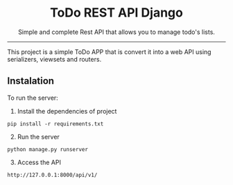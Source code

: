 <div align="center">
<h1> ToDo REST API Django</h1>
<p1>Simple and complete Rest API that allows you to manage todo's lists.</p1>
</div>
<hr/>

This project is a simple ToDo APP that is convert it into a web API using serializers, viewsets and routers.


## Instalation
To run the server:
1. Install the dependencies of project
```
pip install -r requirements.txt
```
2. Run the server
```
python manage.py runserver
```
3. Access the API
```
http://127.0.0.1:8000/api/v1/
```
